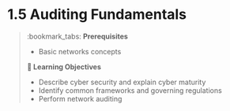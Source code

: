 # 1.5 Auditing Fundamentals

> :bookmark\_tabs: **Prerequisites**
>
> * Basic networks concepts
>
> **📕 Learning Objectives**
>
> * Describe cyber security and explain cyber maturity
> * Identify common frameworks and governing regulations
> * Perform network auditing



